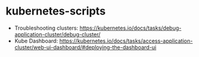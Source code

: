 # kubernetes-scripts

- Troubleshooting clusters: https://kubernetes.io/docs/tasks/debug-application-cluster/debug-cluster/
- Kube Dashboard: https://kubernetes.io/docs/tasks/access-application-cluster/web-ui-dashboard/#deploying-the-dashboard-ui
